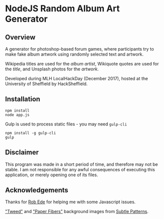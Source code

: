# NodeJS Random Album Art Generator

## Overview

A generator for photoshop-based forum games, where participants try to make fake album artwork using randomly selected text and artwork.

Wikipedia titles are used for the _album artist_, Wikiquote quotes are used for the _title_, and Unsplash photos for the _artwork_.

Developed during MLH LocalHackDay (December 2017), hosted at the University of Sheffield by HackSheffield.

## Installation

```
npm install
node app.js
```

Gulp is used to process static files - you may need `gulp-cli`

```
npm install -g gulp-cli
gulp
```

## Disclaimer

This program was made in a short period of time, and therefore may not be stable. I am not responsible for any awful consequences of executing this application, or merely opening one of its files.

## Acknowledgements

Thanks for [Rob Ede](https://github.com/robjtede) for helping me with some Javascript issues.

["Tweed"](https://www.toptal.com/designers/subtlepatterns/tweed/) and ["Paper Fibers"](https://www.toptal.com/designers/subtlepatterns/paper-fibers/) background images from [Subtle Patterns](https://www.toptal.com/designers/subtlepatterns/).
